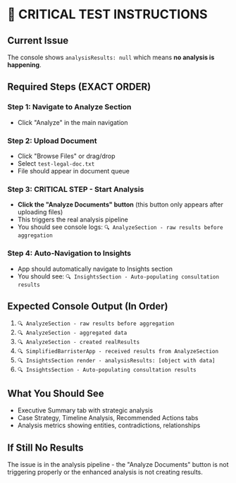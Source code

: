 # 🚨 CRITICAL TEST INSTRUCTIONS

## Current Issue
The console shows `analysisResults: null` which means **no analysis is happening**.

## Required Steps (EXACT ORDER)

### Step 1: Navigate to Analyze Section
- Click "Analyze" in the main navigation

### Step 2: Upload Document
- Click "Browse Files" or drag/drop
- Select `test-legal-doc.txt`
- File should appear in document queue

### Step 3: **CRITICAL STEP** - Start Analysis
- **Click the "Analyze Documents" button** (this button only appears after uploading files)
- This triggers the real analysis pipeline
- You should see console logs: `🔍 AnalyzeSection - raw results before aggregation`

### Step 4: Auto-Navigation to Insights
- App should automatically navigate to Insights section
- You should see: `🔍 InsightsSection - Auto-populating consultation results`

## Expected Console Output (In Order)
1. `🔍 AnalyzeSection - raw results before aggregation`
2. `🔍 AnalyzeSection - aggregated data`
3. `🔍 AnalyzeSection - created realResults`
4. `🔍 SimplifiedBarristerApp - received results from AnalyzeSection`
5. `🔍 InsightsSection render - analysisResults: [object with data]`
6. `🔍 InsightsSection - Auto-populating consultation results`

## What You Should See
- Executive Summary tab with strategic analysis
- Case Strategy, Timeline Analysis, Recommended Actions tabs
- Analysis metrics showing entities, contradictions, relationships

## If Still No Results
The issue is in the analysis pipeline - the "Analyze Documents" button is not triggering properly or the enhanced analysis is not creating results.